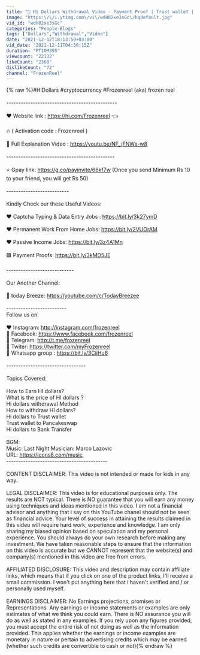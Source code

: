 ```yaml
---
title: "🔴 Hi Dollars Withdrawal Video - Payment Proof | Trust wallet | Pancakeswap"
image: "https:\/\/i.ytimg.com\/vi\/wdH82xe3sGc\/hqdefault.jpg"
vid_id: "wdH82xe3sGc"
categories: "People-Blogs"
tags: ["Dollars","Withdrawal","Video"]
date: "2021-12-12T18:13:50+03:00"
vid_date: "2021-12-11T04:30:15Z"
duration: "PT10M39S"
viewcount: "22132"
likeCount: "2360"
dislikeCount: "72"
channel: "FrozenReel"
---
```

{% raw %}#HiDollars #cryptocurrency #Frozenreel (aka) frozen reel<br /><br />----------------------------------------------<br /><br />♥️ Website link : <a rel="nofollow" target="blank" href="https://hi.com/Frozenreel">https://hi.com/Frozenreel</a>   👈  <br /><br />🔥  ( Activation code : Frozenreel )<br /><br />🔴 Full Explanation Video : <a rel="nofollow" target="blank" href="https://youtu.be/NF_jFNWs-w8">https://youtu.be/NF_jFNWs-w8</a><br /><br />---------------------------------------------<br /><br />⭐ Gpay link: <a rel="nofollow" target="blank" href="https://g.co/payinvite/66kf7w">https://g.co/payinvite/66kf7w</a> (Once you send Minimum Rs 10 to your friend, you will get Rs 50) <br /><br />--------------------------<br /><br />Kindly Check our these Useful Videos:<br /><br />♥️ Captcha Typing &amp; Data Entry Jobs :  <a rel="nofollow" target="blank" href="https://bit.ly/3k27ymD">https://bit.ly/3k27ymD</a><br /><br />♥️ Permanent Work From Home Jobs: <a rel="nofollow" target="blank" href="https://bit.ly/2VUOrAM">https://bit.ly/2VUOrAM</a><br /><br />♥️ Passive Income Jobs: <a rel="nofollow" target="blank" href="https://bit.ly/3z4A1Mn">https://bit.ly/3z4A1Mn</a><br /><br />🟩 Payment Proofs: <a rel="nofollow" target="blank" href="https://bit.ly/3kMD5JE">https://bit.ly/3kMD5JE</a><br /><br />----------------------------<br /><br />Our Another Channel:<br /><br />💨 today Breeze: <a rel="nofollow" target="blank" href="https://youtube.com/c/TodayBreezee">https://youtube.com/c/TodayBreezee</a><br /><br />-------------------------<br />Follow us on: <br /><br />❤️ Instagram: <a rel="nofollow" target="blank" href="http://instagram.com/frozenreel">http://instagram.com/frozenreel</a> <br />🧡 Facebook: <a rel="nofollow" target="blank" href="https://www.facebook.com/frozenreel">https://www.facebook.com/frozenreel</a> <br />💛 Telegram: <a rel="nofollow" target="blank" href="http://t.me/frozenreel">http://t.me/frozenreel</a> <br />💙 Twiter: <a rel="nofollow" target="blank" href="https://twitter.com/myFrozenreel">https://twitter.com/myFrozenreel</a> <br />💚 Whatsapp group : <a rel="nofollow" target="blank" href="https://bit.ly/3CijHu6">https://bit.ly/3CijHu6</a><br /><br />--------------------------------- <br /><br />Topics Covered:<br /><br />How to Earn HI dollars?<br />What is the price of HI dollars ?<br />Hi dollars withdrawal Method<br />How to withdraw HI dollars?<br />Hi dollars to Trust wallet <br />Trust wallet to Pancakeswap<br />Hi dollars to Bank Transfer <br /><br />BGM: <br />Music: Last Night Musician: Marco Lazovic <br />URL: <a rel="nofollow" target="blank" href="https://icons8.com/music">https://icons8.com/music</a> <br />------------------------------------------<br /><br />CONTENT DISCLAIMER: This video is not intended or made for kids in any way. <br /><br />LEGAL DISCLAIMER: This video is for educational purposes only. The results are NOT typical. There is NO guarantee that you will earn any money using techniques and ideas mentioned in this video. I am not a financial advisor and anything that i say on this YouTube chanel should not be seen as financial advice. Your level of success in attaining the results claimed in this video will require hard work, experience and knowledge. I am only sharing my biased opinion based on speculation and my personal experience. You should always do your own research before making any investment. We have taken reasonable steps to ensure that the information on this video is accurate but we CANNOT represent that the website(s) and company(s) mentioned in this video are free from errors. <br /><br />AFFILIATED DISCLOSURE: This video and description may contain affiliate links, which means that if you click on one of the product links, I'll receive a small commission. I won't put anything here that i haven't verified and / or personally used myself. <br /><br />EARNINGS DISCLAIMER: No Earnings projections, promises or Representations. Any earnings or income statements or examples are only estimates of what we think you could earn. There is NO assurance you will do as well as stated in any examples. If you rely upon any figures provided, you must accept the entire risk of not doing as well as the information provided. This applies whether the earnings or income examples are monetary in nature or pertain to advertising credits which may be earned (whether such credits are convertible to cash or not){% endraw %}
